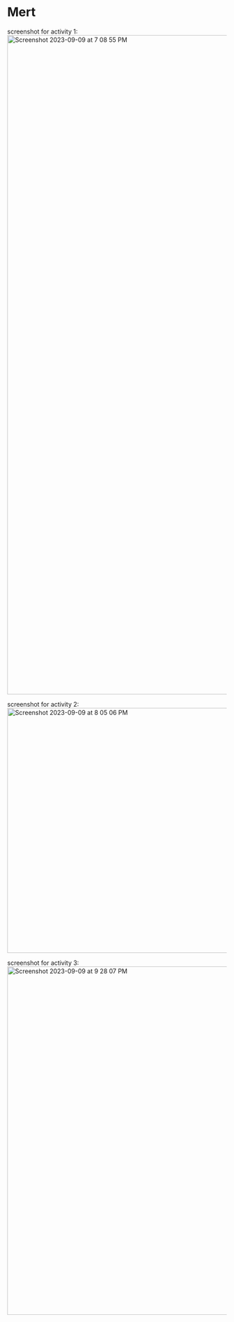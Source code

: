 # Mert

screenshot for activity 1:
<img width="1512" alt="Screenshot 2023-09-09 at 7 08 55 PM" src="https://github.com/mertokten/ECE444-F2023-Assignment1/assets/31061207/76fbdc12-6f3b-4f19-90d9-e95e7a27ecdf">

screenshot for activity 2:
<img width="562" alt="Screenshot 2023-09-09 at 8 05 06 PM" src="https://github.com/mertokten/ECE444-F2023-Assignment1/assets/31061207/e55732a6-d780-45b6-83b4-9fb2cbbc5d55">

screenshot for activity 3:
<img width="799" alt="Screenshot 2023-09-09 at 9 28 07 PM" src="https://github.com/mertokten/ECE444-F2023-Assignment1/assets/31061207/03b98d14-6d7e-4ae7-993c-fd50a80902fb">
